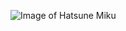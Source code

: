 ![Image of Hatsune Miku](https://images-na.ssl-images-amazon.com/images/I/61dKUutrQhL._AC_SL1000_.jpg)

